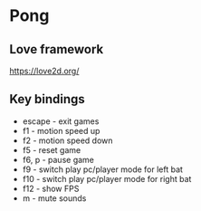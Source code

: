 # Pong
## Love framework
https://love2d.org/

## Key bindings
- escape - exit games
- f1 - motion speed up
- f2 - motion speed down
- f5 - reset game 
- f6, p - pause game
- f9 - switch play pc/player mode for left bat
- f10 - switch play pc/player mode for right bat
- f12 - show FPS
- m - mute sounds
